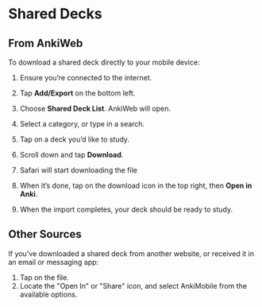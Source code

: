 # Shared Decks

## From AnkiWeb

To download a shared deck directly to your mobile device:

1. Ensure you’re connected to the internet.

2. Tap **Add/Export** on the bottom left.

3. Choose **Shared Deck List**. AnkiWeb will open.

4. Select a category, or type in a search.

5. Tap on a deck you’d like to study.

6. Scroll down and tap **Download**.

7. Safari will start downloading the file

8. When it’s done, tap on the download icon in the top right, then **Open in Anki**.

9. When the import completes, your deck should be ready to study.

## Other Sources

If you've downloaded a shared deck from another website, or received it in an email
or messaging app:

1. Tap on the file.
2. Locate the "Open In" or "Share" icon, and select AnkiMobile from the available options.

